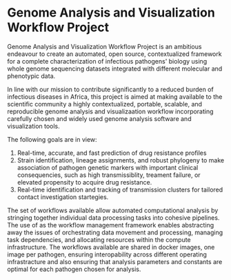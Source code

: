 # Genome Analysis and Visualization Workflow Project

Genome Analysis and Visualization Workflow Project is an ambitious endeavour to create an automated, open source, contextualized framework for a complete characterization of infectious pathogens' biology using whole genome sequencing datasets integrated with different molecular and phenotypic data.

In line with our mission to contribute significantly to a reduced burden of infectious diseases in Africa, this project is aimed at making available to the scientific community a highly contextualized, portable, scalable, and reproducible genome analysis and visualizaation workflow incorporating carefully chosen and widely used genome analysis software and visualization tools.

The following goals are in view:
1. Real-time, accurate, and fast prediction of drug resistance profiles
2. Strain  identification, lineage assignments, and robust phylogeny to make association of pathogen genetic markers with important clinical consequencies, such as high transmissiblity, treament failure, or elevated propensity to acquire drug resistance. 
3. Real-time identification and tracking of transmission clusters for tailored contact investigation startegies. 

The set of workflows available allow automated computational analysis by stringing together individual data processing tasks into cohesive pipelines. The use of <Nextflow> as the workflow management framework enables abstracting away the issues of orchestrating data movement and processing, managing task dependencies, and allocating resources within the compute infrastructure.
The workflows available are shared in docker images, one image per pathogen, ensuring interopability across different operating infrastracture and also ensuring that analysis parameters and constants are optimal for each pathogen chosen for analysis.